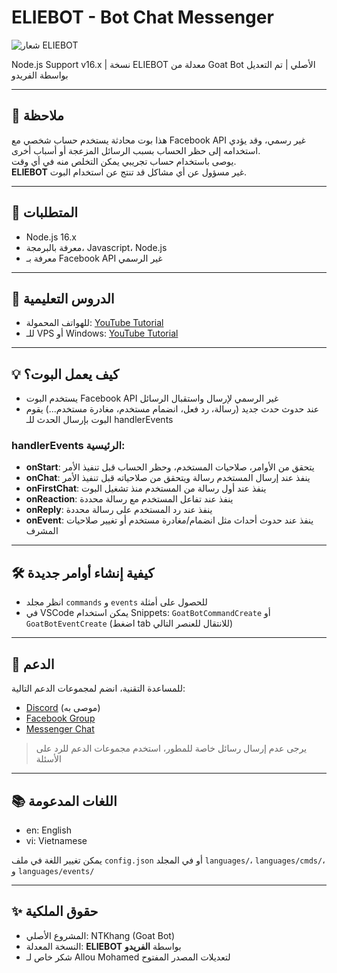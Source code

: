 # ELIEBOT - Bot Chat Messenger

![شعار ELIEBOT](https://i.ibb.co/PZxFWbhY/image.jpg)

Node.js Support v16.x | نسخة ELIEBOT معدلة من Goat Bot الأصلي | تم التعديل بواسطة الفريدو

---

## 📝 ملاحظة
هذا بوت محادثة يستخدم حساب شخصي مع Facebook API غير رسمي، وقد يؤدي استخدامه إلى حظر الحساب بسبب الرسائل المزعجة أو أسباب أخرى.  
يوصى باستخدام حساب تجريبي يمكن التخلص منه في أي وقت.  
**ELIEBOT** غير مسؤول عن أي مشاكل قد تنتج عن استخدام البوت.

---

## 🚧 المتطلبات
- Node.js 16.x  
- معرفة بالبرمجة، Javascript، Node.js  
- معرفة بـ Facebook API غير الرسمي  

---

## 📝 الدروس التعليمية
- للهواتف المحمولة: [YouTube Tutorial](https://www.youtube.com/watch?v=grVeZ76HlgA)  
- للـ VPS أو Windows: [YouTube Tutorial](https://www.youtube.com/watch?v=uCbSYNQNEwY)  

---

## 💡 كيف يعمل البوت؟
- يستخدم البوت Facebook API غير الرسمي لإرسال واستقبال الرسائل  
- عند حدوث حدث جديد (رسالة، رد فعل، انضمام مستخدم، مغادرة مستخدم...) يقوم البوت بإرسال الحدث للـ handlerEvents  

### handlerEvents الرئيسية:
- **onStart**: يتحقق من الأوامر، صلاحيات المستخدم، وحظر الحساب قبل تنفيذ الأمر  
- **onChat**: ينفذ عند إرسال المستخدم رسالة ويتحقق من صلاحياته قبل تنفيذ الأمر  
- **onFirstChat**: ينفذ عند أول رسالة من المستخدم منذ تشغيل البوت  
- **onReaction**: ينفذ عند تفاعل المستخدم مع رسالة محددة  
- **onReply**: ينفذ عند رد المستخدم على رسالة محددة  
- **onEvent**: ينفذ عند حدوث أحداث مثل انضمام/مغادرة مستخدم أو تغيير صلاحيات المشرف  

---

## 🛠️ كيفية إنشاء أوامر جديدة
- انظر مجلد `commands` و `events` للحصول على أمثلة  
- في VSCode يمكن استخدام Snippets: `GoatBotCommandCreate` أو `GoatBotEventCreate` (اضغط tab للانتقال للعنصر التالي)  

---

## 💭 الدعم
للمساعدة التقنية، انضم لمجموعات الدعم التالية:  
- [Discord](https://discord.com/invite/DbyGwmkpVY) (موصى به)  
- [Facebook Group](https://www.facebook.com/groups/goatbot)  
- [Messenger Chat](https://m.me/j/Abbq0B-nmkGJUl2C)  

> يرجى عدم إرسال رسائل خاصة للمطور، استخدم مجموعات الدعم للرد على الأسئلة  

---

## 📚 اللغات المدعومة
- en: English  
- vi: Vietnamese  

يمكن تغيير اللغة في ملف `config.json` أو في المجلد `languages/`، `languages/cmds/`، و `languages/events/`

---

## ✨ حقوق الملكية
- المشروع الأصلي: NTKhang (Goat Bot)  
- النسخة المعدلة: **ELIEBOT** بواسطة **الفريدو**  
- شكر خاص لـ Allou Mohamed لتعديلات المصدر المفتوح
